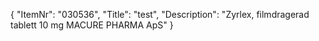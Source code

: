 {
  "ItemNr": "030536",
  "Title": "test",
  "Description": "Zyrlex, filmdragerad tablett 10 mg MACURE PHARMA ApS"
}